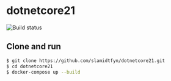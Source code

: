 # dotnetcore21

![Build status](https://edb-brugs.visualstudio.com/_apis/public/build/definitions/75a7881c-51f3-40fb-9212-5e7d8097e3ae/41/badge)

## Clone and run

```sh
$ git clone https://github.com/slamidtfyn/dotnetcore21.git
$ cd dotnetcore21
$ docker-compose up --build
```